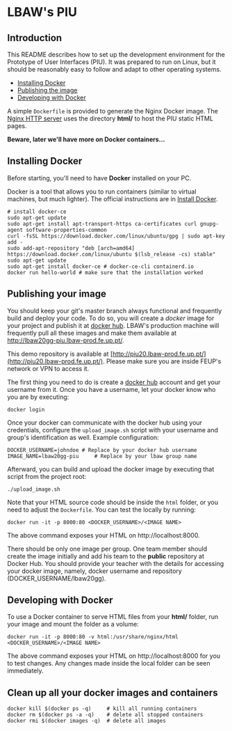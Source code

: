 # LBAW's PIU

## Introduction

This README describes how to set up the development environment for the Prototype of User Interfaces (PIU).
It was prepared to run on Linux, but it should be reasonably easy to follow and adapt to other operating systems.

* [Installing Docker](#installing-docker)
* [Publishing the image](#publishing-your-image)
* [Developing with Docker](#developing-with-docker)

A simple `Dockerfile` is provided to generate the Nginx Docker image.
The [Nginx HTTP server](https://www.nginx.com/) uses the directory __html/__ to host the PIU static HTML pages.

__Beware, later we'll have more on Docker containers...__

## Installing Docker

Before starting, you'll need to have __Docker__ installed on your PC.

Docker is a tool that allows you to run containers (similar to virtual machines, but much lighter).
The official instructions are in [Install Docker](https://docs.docker.com/install/).

    # install docker-ce
    sudo apt-get update
    sudo apt-get install apt-transport-https ca-certificates curl gnupg-agent software-properties-common
    curl -fsSL https://download.docker.com/linux/ubuntu/gpg | sudo apt-key add -
    sudo add-apt-repository "deb [arch=amd64] https://download.docker.com/linux/ubuntu $(lsb_release -cs) stable"
    sudo apt-get update
    sudo apt-get install docker-ce # docker-ce-cli containerd.io
    docker run hello-world # make sure that the installation worked


## Publishing your image

You should keep your git's master branch always functional and frequently build and deploy your code.
To do so, you will create a _docker_ image for your project and publish it at [docker hub](https://hub.docker.com/).
LBAW's production machine will frequently pull all these images and make them available at http://lbaw20gg-piu.lbaw-prod.fe.up.pt/.

This demo repository is available at [http://piu20.lbaw-prod.fe.up.pt/](http://piu20.lbaw-prod.fe.up.pt/).
Please make sure you are inside FEUP's network or VPN to access it.

The first thing you need to do is create a [docker hub](https://hub.docker.com/) account and get your username from it.
Once you have a username, let your docker know who you are by executing:

    docker login

Once your docker can communicate with the docker hub using your credentials, configure the `upload_image.sh` script with your username and group's identification as well.
Example configuration:

    DOCKER_USERNAME=johndoe # Replace by your docker hub username
    IMAGE_NAME=lbaw20gg-piu     # Replace by your lbaw group name

Afterward, you can build and upload the docker image by executing that script from the project root:

    ./upload_image.sh

Note that your HTML source code should be inside the `html` folder, or you need to adjust the `Dockerfile`.
You can test the locally by running:

    docker run -it -p 8000:80 <DOCKER_USERNAME>/<IMAGE NAME>

The above command exposes your HTML on http://localhost:8000.

There should be only one image per group.
One team member should create the image initially and add his team to the **public** repository at Docker Hub.
You should provide your teacher with the details for accessing your docker image, namely, docker username and repository (DOCKER_USERNAME/lbaw20gg).


## Developing with Docker

To use a Docker container to serve HTML files from your __html/__ folder, run your image and mount the folder as a volume:


    docker run -it -p 8000:80 -v html:/usr/share/nginx/html <DOCKER_USERNAME>/<IMAGE NAME>


The above command exposes your HTML on http://localhost:8000 for you to test changes.
Any changes made inside the local folder can be seen immediately.


## Clean up all your docker images and containers

    docker kill $(docker ps -q)     # kill all running containers
    docker rm $(docker ps -a -q)    # delete all stopped containers
    docker rmi $(docker images -q)  # delete all images

